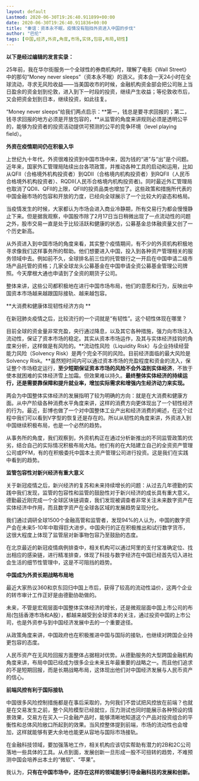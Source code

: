 ```yaml
---
layout: default
Lastmod: 2020-06-30T19:26:40.911899+00:00
date: 2020-06-30T19:26:40.911836+00:00
title: "秦谊：资本永不眠，疫情没有阻挡外资进入中国的步伐"
author: "巴伦"
tags: [中国,经济,外资,角度,市场,实体,包容,布局,韧性]
---
```


**以下是经过编辑的发言实录：**

25年前，我在华尔街服务一个全球性的券商机构时，理解了电影《Wall Street》中的那句“Money never sleeps”（资本永不眠）的涵义。资本会一天24小时在全球流动，寻求无风险收益——当美国收市的时候，金融机构资金部会把公司账上当日盈余的资金划到伦敦，进入到下一时段的投资，继续产生收益；等伦敦收市后，又会把资金划到日本，继续投资，如此往复。  

“Money never sleeps”给我们两点启示：**第一，钱总是要寻求回报的；第二，钱寻求回报的地方必须是开放包容的，**从监管的角度来讲规则必须是透明公平的，能够为投资者的投资活动提供可预测的公平的竞争环境（level playing field）。

**外资在疫情期间仍在积极入华** 

上世纪九十年代，外资很难投资到中国市场中来，因为钱的“进”与“出”是个问题。近年来，国家外汇管理局陆续出台各项政策，并推动各种工具的启动和运用，比如从QFII（合格境外机构投资者）到QDII（合格境内机构投资者）到RQFII（人民币合格境外机构投资者）、RQDII(人民币合格境内机构投资者)。同时最近外汇管理局也取消了QDII、QFII的上限，QFII的投资品类也增加了。这些政策和措施所代表的中国金融市场的包容和开放的力度，已经向全球展示了一个比较大的姿态和格局。

当疫情发生的时候，大家都认为市场会进入商业冷静期，所有交易行为都会慢慢静止下来。但是据我观察，中国股市除了2月17日当日稍微出现了一点流动性的问题之外，股市交易一直是处于比较活跃和健康的状态，公募基金总体融资量又创了一个历史新高。

从外资进入到中国市场的角度来看，其实整个疫情期间，有不少的外资机构积极地寻求像我们这样事务所的帮助。他们想要进入中国，投入到各种资产管理相关的服务领域中去。例如前不久，全球排名前三位的托管银行之一开启在中国申请二级市场产品托管的资格；几家全球龙头公募基金在中国申请全资公募基金管理公司牌照。今天摩根大通也申请到了全资的期货子公司。 

整体来讲，这些公司都积极地在进行中国市场布局，他们的意愿和行为，反映出中国资本市场越来越跟国际接轨、越来越包容。

**大消费和健康体现韧性经济方向 **

在新冠肺炎疫情之后，比较流行的一个词就是“有韧性”。这个韧性体现在哪里？

目前全球的资金量非常充盈，央行通过降息，以及其它各种措施，强力向市场注入流动性，保证了资本市场的稳定。其实从资本市场运作，及其与实体经济挂钩的角度来分析，这样做是有风险的。**流动性风险（Liquidity Risk）与企业持续经营能力风险（Solvency Risk）是两个完全不同的风险。目前经济面临的最大风险是Solvency Risk。**虽然短时间内可以通过资本市场的充盈程度和资金的流入，保证整个市场稳定运行，**至少短期保证资本市场的风险不会外溢到实体经济**，不致于使本就困难的实体经济雪上加霜。但效果难以持久。**最终整体实体经济的持续运行，还是需要靠保障和提升就业率，增加实际需求和增强内生经济动力来实现。**

两会为中国整体实体经济的发展指明了较为明确的方向：就是在大消费和健康方面。从中产阶级各种消费水平角度来讲，这样的消费方向更体现出了一个韧性经济的行为。最近，彭博也做了一个对中国整体工业产出和经济消费的阐述，在这个过程中我们可以看到V字型的恢复还是存在的。所以从韧性的角度来讲，外资进入到中国继续积极布局，也是一个必然的趋势。

从事务所的角度，我们观察到，外资机构正在通过分析新推出的不同监管政策的优劣，结合自己的实际情况积极布局大陆。他们有的在大陆建立自己的全资资产管理公司或PFM，有的在积极委托中国本土资产管理公司进行投资。这是我们在实践中看到的趋势。

**监管包容性对新兴经济有重大意义** 

关于新冠疫情之后，新兴经济的复苏和未来持续增长的问题：从过去几年德勤的实践中我们发现，监管的包容性和监管的鼓励性对于新兴经济的成长具有重大意义。德勤最近刚完成一个全球区块链调查，我们发现被调查者非常关注未来数字资产在实体经济中作用，而且数字资产在全球各区域的发展趋势呈现分化。

我们通过调研全球1500个金融高管和监管者，发现94%的人认为，中国的数字资产会在未来5-10年中取得巨大进步。中国央行的正在积极推出和试行数字货币，这很大程度上体现了监管层对新事物包容乃至鼓励的态度。

在北京最近的新冠疫情病例排查中，相关机构可以通过阿里的支付宝准确定位、找出相应的感染链，进行精准排查，体现了科技与数字经济在中国已经首先切入进社会生活的细节性管理中，这是不可阻挡的趋势。

**中国成为外资长期战略布局地**

最近大家热议360和京东回归中国上市后，获得了较高的流动性溢价，这两个企业的转市审计工作正好是由德勤协助做的。

未来，不管是宏观层面中国整体实体经济的增长，还是微观层面中国上市公司的布局(包括香港市场和A股），都越来越受到全球资本的关注，通过投资中国的上市公司，也是外资参与到中国经济发展中去的一个重要途径。

从政策角度来讲，中国政府也在积极推进中国与国际的接轨，也继续对跨国企业持更包容的态度。

人民币资产在无风险回报方面整体占据相对优势。从德勤服务的大型跨国金融机构角度来讲，布局中国已经成为很多企业未来五年最重要的战略之一。而且他们追求的不是短期回报，而是长期战略布局，这体现出他们对中国经济发展与人民币资产的信心。

**前端风控有利于国际接轨**

中国很多风险控制措施都是在事后采取的，为何我们不尝试把风控放在前端？也就是在交易发生之前，整个风险模型已经就位，压力测试也同时能展示各种预设的情景效果，交易方在买入一只金融产品时，能够清晰地知道这个产品对投资组合的平衡性和总体风险敞口所起到的效果。当风控整体提到前端，市场的流动性也会增加，这样就能够有更大余地也能更从容地与国际市场接轨。 

在金融科技领域，要加强落地工作，相关机构应该切实帮助有潜力的2B和2C公司落地一些具体的工具。从点到面，发展创新一旦形成一股不可扭转的趋势，不难预测中国会培养出本土的“微软”、“苹果”。

我认为，**只有在中国市场中，还存在这样的领域能够引导金融科技的发展和创新。**

